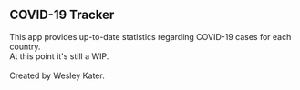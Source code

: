 ## COVID-19 Tracker

This app provides up-to-date statistics regarding COVID-19 cases for each country. <br />
At this point it's still a WIP.<br /><br />
Created by Wesley Kater.